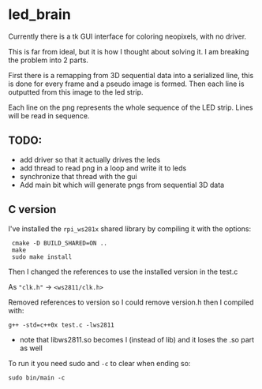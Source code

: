 # led_brain

Currently there is a tk GUI interface for coloring neopixels, with no driver. 

This is far from ideal, but it is how I thought about solving it. I am breaking the problem into 2 parts. 

First there is a remapping from 3D sequential data into a serialized line, this is done for every frame and a pseudo image is formed. Then each line is outputted from this image to the led strip. 

Each line on the png represents the whole sequence of the LED strip. Lines will be read in sequence. 

## TODO:

- add driver so that it actually drives the leds
- add thread to read png in a loop and write it to leds
- synchronize that thread with the gui
- Add main bit which will generate pngs from sequential 3D data

## C version

I've installed the `rpi_ws281x` shared library by compiling it with the options:

     cmake -D BUILD_SHARED=ON ..
     make
     sudo make install

Then I changed the references to use the installed version in the test.c

As `"clk.h"` -> `<ws2811/clk.h>`

Removed references to version so I could remove version.h then I compiled with:

    g++ -std=c++0x test.c -lws2811

* note that libws2811.so becomes l (instead of lib) and it loses the .so part as well

To run it you need sudo and `-c` to clear when ending so:

    sudo bin/main -c

